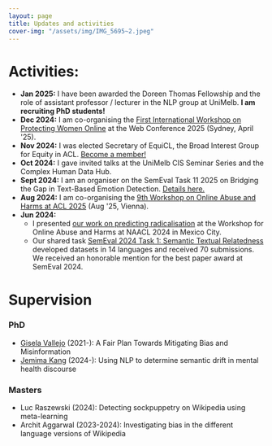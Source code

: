 ```yaml
---
layout: page
title: Updates and activities
cover-img: "/assets/img/IMG_5695~2.jpeg"
---
```

# Activities: 
* **Jan 2025:** I have been awarded the Doreen Thomas Fellowship and the role of assistant professor / lecturer in the NLP group at UniMelb. **I am recruiting PhD students!**
* **Dec 2024:** I am co-organising the [First International Workshop on Protecting Women Online](https://tsww25.github.io/organisers.html) at the Web Conference 2025 (Sydney, April '25).
* **Nov 2024:** I was elected Secretary of EquiCL, the Broad Interest Group for Equity in ACL. [Become a member!](https://docs.google.com/forms/d/e/1FAIpQLScxNh80gaLx_a30W0feyYNwrZqokfXEsv3BlCCgjd1paIi_gw/viewform?usp=sharing)
* **Oct 2024:** I gave invited talks at the UniMelb CIS Seminar Series and the Complex Human Data Hub.
* **Sept 2024:** I am an organiser on the SemEval Task 11 2025 on Bridging the Gap in Text-Based Emotion Detection. [Details here.](https://www.aclweb.org/portal/content/first-cfp-semeval-shared-task-11-bridging-gap-text-base-emotion-detection)
* **Aug 2024:** I am co-organising the [9th Workshop on Online Abuse and Harms at ACL 2025](https://www.workshopononlineabuse.com/) (Aug '25, Vienna).
* **Jun 2024:**
  - I presented [our work on predicting radicalisation](https://aclanthology.org/2024.woah-1.1/) at the Workshop for Online Abuse and Harms at NAACL 2024 in Mexico City.
  - Our shared task [SemEval 2024 Task 1: Semantic Textual Relatedness](https://github.com/semantic-textual-relatedness/Semantic_Relatedness_SemEval2024) developed datasets in 14 languages and received 70 submissions. We received an honorable mention for the best paper award at SemEval 2024. 

# Supervision
### PhD
- [Gisela Vallejo](http://gvallejo.co/) (2021-): A Fair Plan Towards Mitigating Bias and Misinformation
- [Jemima Kang](https://cis.unimelb.edu.au/people/students/jemima-kang) (2024-): Using NLP to determine semantic drift in mental health discourse

### Masters
- Luc Raszewski (2024): Detecting sockpuppetry on Wikipedia using meta-learning
- Archit Aggarwal (2023-2024): Investigating bias in the different language versions of Wikipedia
